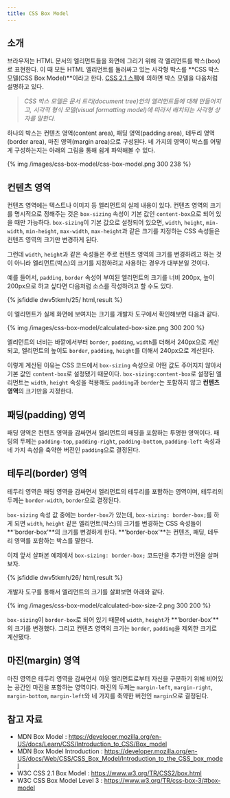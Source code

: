 ```yaml
---
title: CSS Box Model
---
```


## 소개

브라우저는 HTML 문서의 엘리먼트들을 화면에 그리기 위해 각 엘리먼트를 박스(box)로 표현한다. 이 때 모든 HTML 엘리먼트를 둘러싸고 있는 사각형 박스를 **CSS 박스 모델(CSS Box Model)**이라고 한다. [CSS 2.1 스펙](https://www.w3.org/TR/CSS2/box.html)에 의하면 박스 모델을 다음처럼 설명하고 있다.

> *CSS 박스 모델은 문서 트리(document tree)안의 엘리먼트들에 대해 만들어지고, 시각적 형식 모델(visual formatting model)에 따라서 배치되는 사각형 상자를 말한다.* 

하나의 박스는 컨텐츠 영역(content area), 패딩 영역(padding area), 테두리 영역(border area), 마진 영역(margin area)으로 구성된다. 네 가지의 영역이 박스를 어떻게 구성하는지는 아래의 그림을 통해 쉽게 파악해볼 수 있다.

{% img /images/css-box-model/css-box-model.png 300 238 %}

## 컨텐츠 영역

컨텐츠 영역에는 텍스트나 이미지 등 엘리먼트의 실제 내용이 있다. 컨텐츠 영역의 크기를 명시적으로 정해주는 것은 `box-sizing` 속성이 기본 값인 `content-box`으로 되어 있을 때만 가능하다. `box-sizing`이 기본 값으로 설정되어 있으면, `width`, `height`, `min-width`, `min-height`, `max-width`, `max-height`과 같은 크기를 지정하는 CSS 속성들은 컨텐츠 영역의 크기만 변경하게 된다.

그런데 `width`, `height`과 같은 속성들은 주로 컨텐츠 영역의 크기를 변경하려고 하는 것이 아니라 엘리먼트(박스)의 크기를 지정하려고 사용하는 경우가 대부분일 것이다.

예를 들어서, `padding`, `border` 속성이 부여된 엘리먼트의 크기를 너비 200px, 높이 200px으로 하고 싶다면 다음처럼 소스를 작성하려고 할 수도 있다.

{% jsfiddle dwv5tkmh/25/ html,result %}

이 엘리먼트가 실제 화면에 보여지는 크기를 개발자 도구에서 확인해보면 다음과 같다. 

{% img /images/css-box-model/calculated-box-size.png 300 200 %}

엘리먼트의 너비는 바깥에서부터 `border`, `padding`, `width`를 더해서 240px으로 계산되고, 엘리먼트의 높이도 `border`, `padding`, `height`를 더해서 240px으로 계산된다.

이렇게 계산된 이유는 CSS 코드에서 `box-sizing` 속성으로 어떤 값도 주어지지 않아서 기본 값인 `content-box`로 설정됐기 때문이다. `box-sizing:content-box`로 설정된 엘리먼트는 `width`, `height` 속성을 적용해도 `padding`과 `border`는 포함하지 않고 **컨텐츠 영역**의 크기만을 지정한다.

## 패딩(padding) 영역

패딩 영역은 컨텐츠 영역을 감싸면서 엘리먼트의 패딩을 포함하는 투명한 영역이다. 패딩의 두께는 `padding-top`, `padding-right`, `padding-bottom`, `padding-left` 속성과 네 가지 속성을 축약한 버전인 `padding`으로 결정된다.

## 테두리(border) 영역

테두리 영역은 패딩 영역을 감싸면서 엘리먼트의 테두리를 포함하는 영역이며, 테두리의 두께는 `border-width`, `border`으로 결정된다. 

`box-sizing` 속성 값 중에는 `border-box`가 있는데, `box-sizing: border-box;`를 하게 되면 `width`, `height` 같은 엘리먼트(박스)의 크기를 변경하는 CSS 속성들이 **'border-box'**의 크기를 변경하게 한다. **'border-box'**는 컨텐츠, 패딩, 테두리 영역를 포함하는 박스를 말한다.

이제 앞서 살펴본 예제에서 `box-sizing: border-box;` 코드만을 추가한 버전을 살펴보자.

{% jsfiddle dwv5tkmh/26/ html,result %}

개발자 도구를 통해서 엘리먼트의 크기를 살펴보면 아래와 같다.

{% img /images/css-box-model/calculated-box-size-2.png 300 200 %}

`box-sizing`이 `border-box`로 되어 있기 때문에 `width`, `height`가 **'border-box'**의 크기를 변경했다. 그리고 컨텐츠 영역의 크기는 `border`, `padding`을 제외한 크기로 계산됐다.

## 마진(margin) 영역

마진 영역은 테두리 영역을 감싸면서 이웃 엘리먼트로부터 자신을 구분하기 위해 비어있는 공간인 마진을 포함하는 영역이다. 마진의 두께는 `margin-left`, `margin-right`, `margin-bottom`, `margin-left`와 네 가지를 축약한 버전인 `margin`으로 결정된다.

## 참고 자료

- MDN Box Model : https://developer.mozilla.org/en-US/docs/Learn/CSS/Introduction_to_CSS/Box_model
- MDN Box Model Introduction : https://developer.mozilla.org/en-US/docs/Web/CSS/CSS_Box_Model/Introduction_to_the_CSS_box_model
- W3C CSS 2.1 Box Model : https://www.w3.org/TR/CSS2/box.html
- W3C CSS Box Model Level 3 : https://www.w3.org/TR/css-box-3/#box-model

